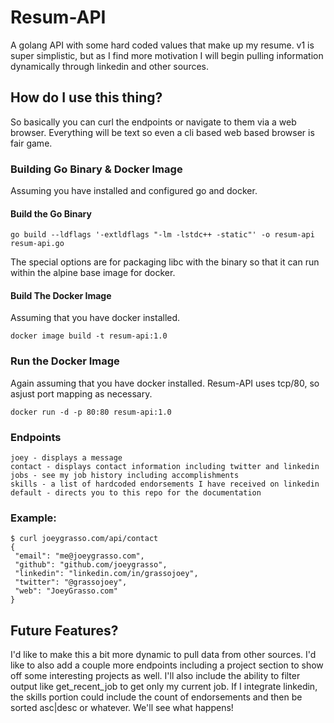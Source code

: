 # Resum-API
A golang API with some hard coded values that make up my resume. v1 is super simplistic, but as I find more motivation I will begin pulling information dynamically through linkedin and other sources.

## How do I use this thing?
So basically you can curl the endpoints or navigate to them via a web browser. Everything will be text so even a cli based web based browser is fair game.

### Building Go Binary & Docker Image
Assuming you have installed and configured go and docker.

#### Build the Go Binary
``` 
go build --ldflags '-extldflags "-lm -lstdc++ -static"' -o resum-api resum-api.go
```
The special options are for packaging libc with the binary so that it can run within the alpine base image for docker.

#### Build The Docker Image
Assuming that you have docker installed.
```
docker image build -t resum-api:1.0 
```

### Run the Docker Image
Again assuming that you have docker installed. Resum-API uses tcp/80, so asjust port mapping as necessary.
```
docker run -d -p 80:80 resum-api:1.0
```
 
### Endpoints
```
joey - displays a message
contact - displays contact information including twitter and linkedin
jobs - see my job history including accomplishments
skills - a list of hardcoded endorsements I have received on linkedin
default - directs you to this repo for the documentation
```

### Example:
```
$ curl joeygrasso.com/api/contact
{
 "email": "me@joeygrasso.com",
 "github": "github.com/joeygrasso",
 "linkedin": "linkedin.com/in/grassojoey",
 "twitter": "@grassojoey",
 "web": "JoeyGrasso.com"
}

```

## Future Features?
I'd like to make this a bit more dynamic to pull data from other sources. I'd like to also add a couple more endpoints including a project section to show off some interesting projects as well. I'll also include the ability to filter output like get_recent_job to get only my current job. If I integrate linkedin, the skills portion could include the count of endorsements and then be sorted asc|desc or whatever. We'll see what happens!
